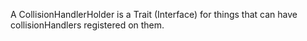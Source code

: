 A CollisionHandlerHolder is a Trait (Interface) for things that can have collisionHandlers registered on them.
